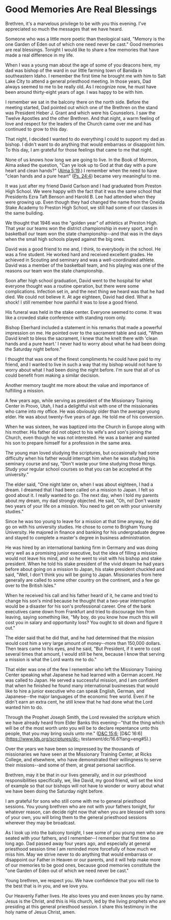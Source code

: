 # Good Memories Are Real Blessings

Brethren, it's a marvelous privilege to be with you this evening. I've
appreciated so much the messages that we have heard.

Someone who was a little more poetic than theological said, "Memory is the one
Garden of Eden out of which one need never be cast." Good memories are real
blessings. Tonight I would like to share a few memories that have made a real
difference in my life.

When I was a young man about the age of some of you deacons here, my dad was
bishop of the ward in our little farming town of Banida in southeastern Idaho.
I remember the first time he brought me with him to Salt Lake City to attend a
general priesthood meeting. In those years, Dad always seemed to me to be
really old. As I recognize now, he must have been around thirty-eight years of
age. I was happy to be with him.

I remember we sat in the balcony there on the north side. Before the meeting
started, Dad pointed out which one of the Brethren on the stand was President
Heber J. Grant and which were his Counselors. I saw the Twelve Apostles and
the other Brethren. And that night, a warm feeling of love and respect for the
leaders of the Church came over me and has continued to grow to this day.

That night, I decided I wanted to do everything I could to support my dad as
bishop. I didn't want to do anything that would embarrass or disappoint him.
To this day, I am grateful for those feelings that came to me that night.

None of us knows how long we are going to live. In the Book of Mormon, Alma
asked the question, "Can ye look up to God at that day with a pure heart and
clean hands?" ([Alma
5:19](https://www.lds.org/scriptures/bofm/alma/5.19?lang=eng#18).) I remember
when the need to have "clean hands and a pure heart" ([Ps.
24:4](https://www.lds.org/scriptures/ot/ps/24.4?lang=eng#3)) became very
meaningful to me.

It was just after my friend David Carlson and I had graduated from Preston
High School. We were happy with the fact that it was the same school that
Presidents Ezra Taft Benson and Harold B. Lee had attended when they were
growing up. Even though they had changed the name from the Oneida Stake
Academy to Preston High School, we still had some of our classes in the same
building.

We thought that 1946 was the "golden year" of athletics at Preston High. That
year our teams won the district championship in every sport, and in basketball
our team won the state championship--and that was in the days when the small
high schools played against the big ones.

David was a good friend to me and, I think, to everybody in the school. He was
a fine student. He worked hard and received excellent grades. He achieved in
Scouting and seminary and was a well-coordinated athlete. David was a member
of the basketball team, and his playing was one of the reasons our team won
the state championship.

Soon after high school graduation, David went to the hospital for what
everyone thought was a routine operation, but there were some complications.
Infection set in, and the next thing we heard was that he had died. We could
not believe it. At age eighteen, David had died. What a shock! I still
remember how painful it was to lose a good friend.

His funeral was held in the stake center. Everyone seemed to come. It was like
a crowded stake conference with standing room only.

Bishop Eberhard included a statement in his remarks that made a powerful
impression on me. He pointed over to the sacrament table and said, "When David
knelt to bless the sacrament, I knew that he knelt there with 'clean hands and
a pure heart.' I never had to worry about what he had been doing the Saturday
night before."

I thought that was one of the finest compliments he could have paid to my
friend, and I wanted to live in such a way that my bishop would not have to
worry about what I had been doing the night before. I'm sure that all of us
could benefit from making a similar decision.

Another memory taught me more about the value and importance of fulfilling a
mission.

A few years ago, while serving as president of the Missionary Training Center
in Provo, Utah, I had a delightful visit with one of the missionaries who came
into my office. He was obviously older than the average young elder. He was
about twenty-five years of age. He told me of his conversion.

When he was sixteen, he was baptized into the Church in Europe along with his
mother. His father did not object to his wife's and son's joining the Church,
even though he was not interested. He was a banker and wanted his son to
prepare himself for a profession in the same area.

The young man loved studying the scriptures, but occasionally had some
difficulty when his father would interrupt him when he was studying his
seminary course and say, "Don't waste your time studying those things. Study
your regular school courses so that you can be accepted at the university."

The elder said, "One night later on, when I was about eighteen, I had a dream.
I dreamed that I had been called on a mission to Japan. I felt so good about
it. I really wanted to go. The next day, when I told my parents about my
dream, my dad strongly objected. He said, "Oh, no! Don't waste two years of
your life on a mission. You need to get on with your university studies."

Since he was too young to leave for a mission at that time anyway, he did go
on with his university studies. He chose to come to Brigham Young University.
He majored in finance and banking for his undergraduate degree and stayed to
complete a master's degree in business administration.

He was hired by an international banking firm in Germany and was doing very
well as a promising junior executive, but the idea of filling a mission would
not leave his mind, and so he went to visit with his bishop and stake
president. When he told his stake president of the vivid dream he had years
before about going on a mission to Japan, his stake president chuckled and
said, "Well, I don't think you will be going to Japan. Missionaries from here
generally are called to some other country on the continent, and a few go over
to the British Isles."

When he received his call and his father heard of it, he came and tried to
change his son's mind because he thought that a two-year interruption would be
a disaster for his son's professional career. One of the bank executives came
down from Frankfurt and tried to discourage him from leaving, saying something
like, "My boy, do you know how much this will cost you in salary and
opportunity loss? You ought to sit down and figure it out."

The elder said that he did that, and he had determined that the mission would
cost him a very large amount of money--more than 150,000 dollars. Then tears
came to his eyes, and he said, "But President, if it were to cost several
times that amount, I would still be here, because I know that serving a
mission is what the Lord wants me to do."

That elder was one of the few I remember who left the Missionary Training
Center speaking what Japanese he had learned with a German accent. He was
called to Japan. He served a successful mission, and I am confident that when
he finished he found many international businesses that would like to hire a
junior executive who can speak English, German, and Japanese--the major
languages of the economic free world. Even if he didn't earn an extra cent, he
still knew that he had done what the Lord wanted him to do.

Through the Prophet Joseph Smith, the Lord revealed the scripture which we
have already heard from Elder Banks this evening--"that the thing which will
be of the most worth unto you will be to declare repentance unto this people,
that you may bring souls unto me." ([D&amp;C
15:6](https://www.lds.org/scriptures/dc-testament/dc/15.6?lang=eng#5);
[D&amp;C 16:6](https://www.lds.org/scriptures/dc-
testament/dc/16.6?lang=eng#5).)

Over the years we have been so impressed by the thousands of missionaries we
have seen at the Missionary Training Center, at Ricks College, and elsewhere,
who have demonstrated their willingness to serve their missions--and some of
them, at great personal sacrifice.

Brethren, may it be that in our lives generally, and in our priesthood
responsibilities specifically, we, like David, my good friend, will set the
kind of example so that our bishops will not have to wonder or worry about
what we have been doing the Saturday night before.

I am grateful for sons who still come with me to general priesthood sessions.
You young brethren who are not with your fathers tonight, for whatever reason,
can decide right now that when you are blessed with sons of your own, you will
bring them to the general priesthood sessions wherever they may be broadcast.

As I look up into the balcony tonight, I see some of you young men who are
seated with your fathers, and I remember--I remember that first time so long
ago. Dad passed away four years ago, and especially at general priesthood
session time I am reminded more forcefully of how much we miss him. May we
strive never to do anything that would embarrass or disappoint our Father in
Heaven or our parents, and it will help make more of our memories to be good
ones, because good memories constitute the "one Garden of Eden out of which we
need never be cast."

Young brethren, we respect you. We have confidence that you will rise to the
best that is in you, and we love you.

Our Heavenly Father lives. He also loves you and even knows you by name. Jesus
is the Christ, and this is His church, led by the living prophets who are
presiding at this general priesthood session. I share this testimony in the
holy name of Jesus Christ, amen.

